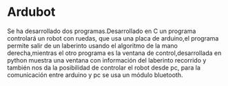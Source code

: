 # Ardubot

Se ha desarrollado dos programas.Desarrollado en C un programa controlará un robot con ruedas, que usa una placa de arduino,el programa permite
salir de un laberinto usando el algoritmo de la mano derecha,mientras el otro programa es la ventana de control,desarrollada en python 
muestra una ventana con información del laberinto recorrido y también nos da la posibilidad de controlar el robot desde pc, para la comunicación entre arduino y pc se usa un módulo bluetooth.
